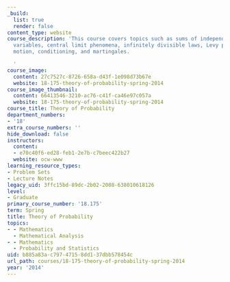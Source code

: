 ```yaml
---
_build:
  list: true
  render: false
content_type: website
course_description: 'This course covers topics such as sums of independent random
  variables, central limit phenomena, infinitely divisible laws, Levy processes, Brownian
  motion, conditioning, and martingales.

  '
course_image:
  content: 27c7527c-8726-658a-d43f-1e098d73b67e
  website: 18-175-theory-of-probability-spring-2014
course_image_thumbnail:
  content: 66413546-3210-ac76-c41f-ca46e97c057a
  website: 18-175-theory-of-probability-spring-2014
course_title: Theory of Probability
department_numbers:
- '18'
extra_course_numbers: ''
hide_download: false
instructors:
  content:
  - e70c40f6-ed28-feb1-2e7b-c7beec422b27
  website: ocw-www
learning_resource_types:
- Problem Sets
- Lecture Notes
legacy_uid: 3ffc15bd-89dc-2b02-2008-638010618126
level:
- Graduate
primary_course_number: '18.175'
term: Spring
title: Theory of Probability
topics:
- - Mathematics
  - Mathematical Analysis
- - Mathematics
  - Probability and Statistics
uid: b885a83a-c797-4715-8dd1-37dbb578454c
url_path: courses/18-175-theory-of-probability-spring-2014
year: '2014'
---
```

